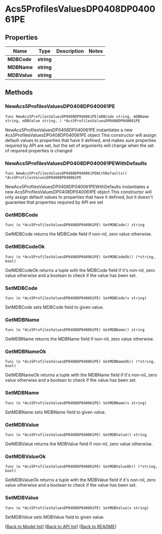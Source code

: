 # Acs5ProfilesValuesDP0408DP040061PE

## Properties

Name | Type | Description | Notes
------------ | ------------- | ------------- | -------------
**MDBCode** | **string** |  | 
**MDBName** | **string** |  | 
**MDBValue** | **string** |  | 

## Methods

### NewAcs5ProfilesValuesDP0408DP040061PE

`func NewAcs5ProfilesValuesDP0408DP040061PE(mDBCode string, mDBName string, mDBValue string, ) *Acs5ProfilesValuesDP0408DP040061PE`

NewAcs5ProfilesValuesDP0408DP040061PE instantiates a new Acs5ProfilesValuesDP0408DP040061PE object
This constructor will assign default values to properties that have it defined,
and makes sure properties required by API are set, but the set of arguments
will change when the set of required properties is changed

### NewAcs5ProfilesValuesDP0408DP040061PEWithDefaults

`func NewAcs5ProfilesValuesDP0408DP040061PEWithDefaults() *Acs5ProfilesValuesDP0408DP040061PE`

NewAcs5ProfilesValuesDP0408DP040061PEWithDefaults instantiates a new Acs5ProfilesValuesDP0408DP040061PE object
This constructor will only assign default values to properties that have it defined,
but it doesn't guarantee that properties required by API are set

### GetMDBCode

`func (o *Acs5ProfilesValuesDP0408DP040061PE) GetMDBCode() string`

GetMDBCode returns the MDBCode field if non-nil, zero value otherwise.

### GetMDBCodeOk

`func (o *Acs5ProfilesValuesDP0408DP040061PE) GetMDBCodeOk() (*string, bool)`

GetMDBCodeOk returns a tuple with the MDBCode field if it's non-nil, zero value otherwise
and a boolean to check if the value has been set.

### SetMDBCode

`func (o *Acs5ProfilesValuesDP0408DP040061PE) SetMDBCode(v string)`

SetMDBCode sets MDBCode field to given value.


### GetMDBName

`func (o *Acs5ProfilesValuesDP0408DP040061PE) GetMDBName() string`

GetMDBName returns the MDBName field if non-nil, zero value otherwise.

### GetMDBNameOk

`func (o *Acs5ProfilesValuesDP0408DP040061PE) GetMDBNameOk() (*string, bool)`

GetMDBNameOk returns a tuple with the MDBName field if it's non-nil, zero value otherwise
and a boolean to check if the value has been set.

### SetMDBName

`func (o *Acs5ProfilesValuesDP0408DP040061PE) SetMDBName(v string)`

SetMDBName sets MDBName field to given value.


### GetMDBValue

`func (o *Acs5ProfilesValuesDP0408DP040061PE) GetMDBValue() string`

GetMDBValue returns the MDBValue field if non-nil, zero value otherwise.

### GetMDBValueOk

`func (o *Acs5ProfilesValuesDP0408DP040061PE) GetMDBValueOk() (*string, bool)`

GetMDBValueOk returns a tuple with the MDBValue field if it's non-nil, zero value otherwise
and a boolean to check if the value has been set.

### SetMDBValue

`func (o *Acs5ProfilesValuesDP0408DP040061PE) SetMDBValue(v string)`

SetMDBValue sets MDBValue field to given value.



[[Back to Model list]](../README.md#documentation-for-models) [[Back to API list]](../README.md#documentation-for-api-endpoints) [[Back to README]](../README.md)



